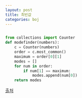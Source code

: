 ```yaml
---
layout: post
title: 최빈값
categories: boj
---
```



```python

from collections import Counter 
def modefinder(numbers): 
    c = Counter(numbers) 
    order = c.most_common() 
    maximum = order[0][1] 
    modes = [] 
    for num in order: 
        if num[1] == maximum: 
            modes.append(num[0]) 
    return modes

```

[출처](https://codepractice.tistory.com/71)
